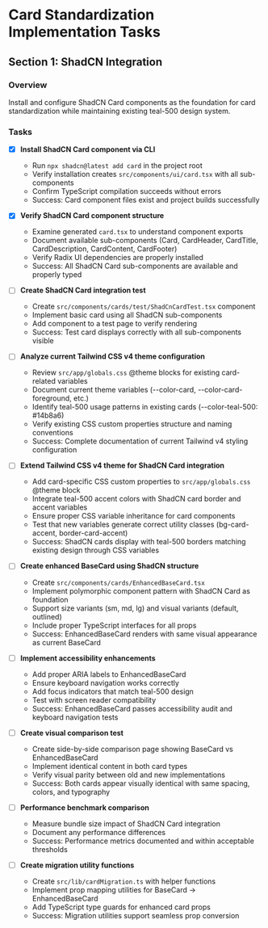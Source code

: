 # Card Standardization Implementation Tasks

## Section 1: ShadCN Integration

### Overview
Install and configure ShadCN Card components as the foundation for card standardization while maintaining existing teal-500 design system.

### Tasks

- [x] **Install ShadCN Card component via CLI**
  - Run `npx shadcn@latest add card` in the project root
  - Verify installation creates `src/components/ui/card.tsx` with all sub-components
  - Confirm TypeScript compilation succeeds without errors
  - Success: Card component files exist and project builds successfully

- [x] **Verify ShadCN Card component structure**
  - Examine generated `card.tsx` to understand component exports
  - Document available sub-components (Card, CardHeader, CardTitle, CardDescription, CardContent, CardFooter)
  - Verify Radix UI dependencies are properly installed
  - Success: All ShadCN Card sub-components are available and properly typed

- [ ] **Create ShadCN Card integration test**
  - Create `src/components/cards/test/ShadCnCardTest.tsx` component
  - Implement basic card using all ShadCN sub-components
  - Add component to a test page to verify rendering
  - Success: Test card displays correctly with all sub-components visible

- [ ] **Analyze current Tailwind CSS v4 theme configuration**
  - Review `src/app/globals.css` @theme blocks for existing card-related variables
  - Document current theme variables (--color-card, --color-card-foreground, etc.)
  - Identify teal-500 usage patterns in existing cards (--color-teal-500: #14b8a6)
  - Verify existing CSS custom properties structure and naming conventions
  - Success: Complete documentation of current Tailwind v4 styling configuration

- [ ] **Extend Tailwind CSS v4 theme for ShadCN Card integration**
  - Add card-specific CSS custom properties to `src/app/globals.css` @theme block
  - Integrate teal-500 accent colors with ShadCN card border and accent variables
  - Ensure proper CSS variable inheritance for card components
  - Test that new variables generate correct utility classes (bg-card-accent, border-card-accent)
  - Success: ShadCN cards display with teal-500 borders matching existing design through CSS variables

- [ ] **Create enhanced BaseCard using ShadCN structure**
  - Create `src/components/cards/EnhancedBaseCard.tsx`
  - Implement polymorphic component pattern with ShadCN Card as foundation
  - Support size variants (sm, md, lg) and visual variants (default, outlined)
  - Include proper TypeScript interfaces for all props
  - Success: EnhancedBaseCard renders with same visual appearance as current BaseCard

- [ ] **Implement accessibility enhancements**
  - Add proper ARIA labels to EnhancedBaseCard
  - Ensure keyboard navigation works correctly
  - Add focus indicators that match teal-500 design
  - Test with screen reader compatibility
  - Success: EnhancedBaseCard passes accessibility audit and keyboard navigation tests

- [ ] **Create visual comparison test**
  - Create side-by-side comparison page showing BaseCard vs EnhancedBaseCard
  - Implement identical content in both card types
  - Verify visual parity between old and new implementations
  - Success: Both cards appear visually identical with same spacing, colors, and typography

- [ ] **Performance benchmark comparison**
  - Measure bundle size impact of ShadCN Card integration
  - Document any performance differences
  - Success: Performance metrics documented and within acceptable thresholds

- [ ] **Create migration utility functions**
  - Create `src/lib/cardMigration.ts` with helper functions
  - Implement prop mapping utilities for BaseCard → EnhancedBaseCard
  - Add TypeScript type guards for enhanced card props
  - Success: Migration utilities support seamless prop conversion
